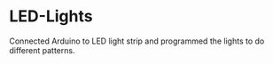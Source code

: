 # LED-Lights
Connected Arduino to LED light strip and programmed the lights to do different patterns. 
